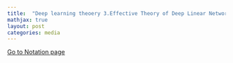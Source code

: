 ```yaml
---
title:  "Deep learning theoery 3.Effective Theory of Deep Linear Network at initialization"
mathjax: true
layout: post
categories: media
---
```

[Go to Notation page](https://www.notion.so/Chaper3-Effective-Theory-of-Deep-Linear-Networks-at-Initialization-cffdb35d68934f619040e30de325980c)
